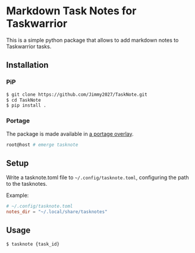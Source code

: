 # Markdown Task Notes for Taskwarrior

This is a simple python package that allows to add markdown notes to Taskwarrior tasks.

## Installation

### PiP

```bash
$ git clone https://github.com/Jimmy2027/TaskNote.git
$ cd TaskNote
$ pip install .
```

### Portage

The package is made available in [a portage overlay](https://github.com/Jimmy2027/overlay).

```bash
root@host # emerge tasknote
```

## Setup

Write a tasknote.toml file to `~/.config/tasknote.toml`, configuring the path to the tasknotes.

Example:

```toml
# ~/.config/tasknote.toml
notes_dir = "~/.local/share/tasknotes"
```

## Usage

```bash
$ tasknote {task_id}

```
